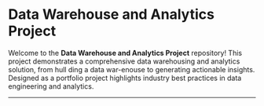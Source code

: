 # Data Warehouse and Analytics Project

Welcome to the **Data Warehouse and Analytics Project** repository!
This project demonstrates a comprehensive data warehousing and analytics solution, from hull ding a data war-enouse to generating actionable insights. Designed as a portfolio project highlights industry best practices in data engineering and analytics.

---
